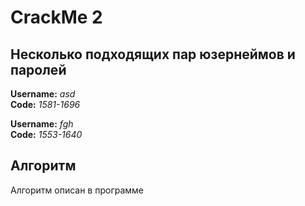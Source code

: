 # CrackMe 2

## Несколько подходящих пар юзернеймов и паролей

**Username:** *asd*  
**Code:** *1581-1696*  

**Username:** *fgh*  
**Code:** *1553-1640*  

## Алгоритм

Алгоритм описан в программе
